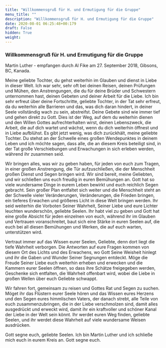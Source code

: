```yaml
---
title: "Willkommensgruß für H. und Ermutigung für die Gruppe"
menu_title: ""
description: "Willkommensgruß für H. und Ermutigung für die Gruppe"
date: 2020-08-01 06:25:48+00:179
draft: False
hidden: True
weight:
---
```

### Willkommensgruß für H. und Ermutigung für die Gruppe

Martin Luther  - empfangen durch Al Fike am 27. September 2018, Gibsons, BC, Kanada.

Meine geliebte Tochter, du gehst weiterhin im Glauben und dienst in Liebe in dieser Welt. Ich war sehr, sehr oft bei deinen Reisen, deinen Prüfungen und Mühen, den Anstrengungen, die du für deine Brüder und Schwestern unternommen hast, deinen Gebeten und deiner Arbeit für die Liebe. Ich bin sehr erfreut über deine Fortschritte, geliebte Tochter, in der Tat sehr erfreut, da du weiterhin alle Barrieren und das, was dich daran hindert, in deiner Seele vollständig wach zu sein, abstreifst. Deine Gebete sind wie immer tief und gehen direkt zu Gott. Dies ist der Weg, auf dem du weiterhin dienen und den Willen Gottes aufrechterhalten wirst, deinen Lebenszweck, die Arbeit, die auf dich wartet und wächst, wenn du dich weiterhin öffnest und in Liebe aufblühst. Es gibt jetzt wenig, was dich zurückhält, meine geliebte Tochter. Du stehst an der Schwelle eines großen Wendepunktes in deinem Leben und ich möchte sagen, dass alle, die an diesem Kreis beteiligt sind, in der Tat große Verschiebungen und Erwachungen in sich erleben werden, während ihr zusammen seid.

Wir bringen alles, was wir zu geben haben, für jeden von euch zum Tragen, in einer großen Anstrengung, die Tür aufzuschließen, die der Menschheit großen Dienst und Segen bringen wird. Wir sind bereit, meine Geliebten, und wir schließen uns euch freudig in euren Bemühungen an. Gott hat so viele wundersame Dinge in eurem Leben bewirkt und euch reichlich Segen gebracht. Sein großer Plan entfaltet sich weiter und die Menschheit steht an der Schwelle vieler Veränderungen, Veränderungen, die Frieden bringen, ein tieferes Erwachen und größeres Licht in diese Welt bringen werden. Ihr seid weiterhin die Vorboten Seiner Wahrheit, Seiner Liebe und eure Lichter leuchten wunderschön, geliebte Seelen. Ihr habt viel zu geben und Gott hat eine große Absicht für jeden einzelnen von euch, während ihr im Glauben und Vertrauen voranschreitet, baut sich eine Stärke in euren Seelen auf, die euch bei all diesen Bemühungen und Werken, die auf euch warten, unterstützen wird.

Vertraut immer auf das Wissen eurer Seelen, Geliebte, denn dort liegt die tiefe Wahrheit verborgen. Die Antworten auf eure Fragen kommen von diesem Ort des Lichts und des Erwachens, wo Gott Seine Weisheit hinlegt und ihr die Gaben und Wunder Seiner Segnungen entdeckt. Möge die Freude Seiner Liebe euch weiterhin erheben und erwecken und die Kammern eurer Seelen öffnen, so dass ihre Schätze freigegeben werden, Geschenke sich entfalten, die Wahrheit offenbart wird, wobei die Liebe in großen Wellen über euch Geliebte schwappt.

Wir fahren fort, gemeinsam zu reisen und Gottes Rat und Segen zu suchen. Möget ihr das Flüstern eurer Seele hören und das Wissen eures Herzens und den Segen eures himmlischen Vaters, der danach strebt, alle Teile von euch zusammenzubringen, die in der Liebe verschmolzen sind, damit alles ausgedrückt und erweckt wird, damit ihr ein kraftvoller und schöner Kanal der Liebe in der Welt sein könnt. Ihr werdet euren Weg finden, geliebte Seelen, und ihr werdet diese Wahrheit auf viele wundersame Weisen ausdrücken.

Gott segne euch, geliebte Seelen. Ich bin Martin Luther und ich schließe mich euch in eurem Kreis an. Gott segne euch.

